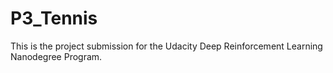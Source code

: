 # P3_Tennis
This is the project submission for the Udacity Deep Reinforcement Learning Nanodegree Program.
